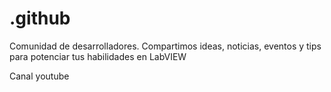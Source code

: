 # .github
Comunidad de desarrolladores. Compartimos ideas, noticias, eventos y tips para potenciar tus habilidades en LabVIEW

Canal youtube

